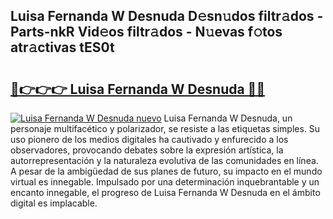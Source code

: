 ## Luisa Fernanda W Desnuda D𝚎sn𝚞dos filtr𝚊dos - Parts-nkR Vid𝚎os filtr𝚊dos - N𝚞evas f𝚘tos atr𝚊ctivas tES0t

# <h2><a href="http://mb665ty.tromn.icu/?c=Luisa+Fernanda+W+Desnuda">🔗👉👉👉 Luisa Fernanda W Desnuda 🔗🔗</a></h2>

[![Luisa Fernanda W Desnuda nuevo](https://i.imgur.com/pEAQMta.gif)](http://mb665ty.tromn.icu/?c=Luisa+Fernanda+W+Desnuda)
Luisa Fernanda W Desnuda, un personaje multifacético y polarizador, se resiste a las etiquetas simples. Su uso pionero de los medios digitales ha cautivado y enfurecido a los observadores, provocando debates sobre la expresión artística, la autorrepresentación y la naturaleza evolutiva de las comunidades en línea. A pesar de la ambigüedad de sus planes de futuro, su impacto en el mundo virtual es innegable. Impulsado por una determinación inquebrantable y un encanto innegable, el progreso de Luisa Fernanda W Desnuda en el ámbito digital es implacable.
